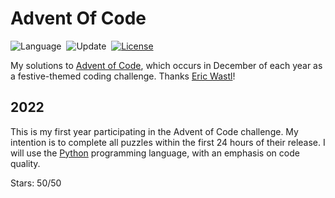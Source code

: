 # Advent Of Code

![Language](https://img.shields.io/badge/Languages-Python-orange)&nbsp;
![Update](https://img.shields.io/badge/Updated-Daily-green.svg)&nbsp;
[![License](https://img.shields.io/badge/License-MIT-blue.svg)](./LICENSE.md)&nbsp;

My solutions to [Advent of Code](https://adventofcode.com/), which occurs in December of each year as a festive-themed coding challenge. Thanks [Eric Wastl](http://was.tl/)!

## 2022

This is my first year participating in the Advent of Code challenge.
My intention is to complete all puzzles within the first 24 hours of their release.
I will use the [Python](https://www.python.org/) programming language, with an emphasis on code quality.

Stars: 50/50
